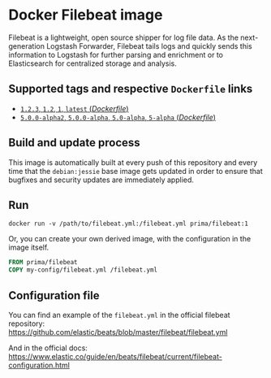 # Docker Filebeat image

Filebeat is a lightweight, open source shipper for log file data. As the next-generation Logstash Forwarder, Filebeat tails logs and quickly sends this information to Logstash for further parsing and enrichment or to Elasticsearch for centralized storage and analysis.

## Supported tags and respective `Dockerfile` links

-	[`1.2.3`, `1.2`, `1`, `latest` (*Dockerfile*)](https://github.com/primait/docker-filebeat/blob/master/1.2/Dockerfile)
-	[`5.0.0-alpha2`, `5.0.0-alpha`, `5.0-alpha`, `5-alpha` (*Dockerfile*)](https://github.com/primait/docker-filebeat/blob/master/5.0/Dockerfile)

## Build and update process

This image is automatically built at every push of this repository and every time that the `debian:jessie` base image gets updated in order to ensure that bugfixes and security updates are immediately applied.

## Run

```
docker run -v /path/to/filebeat.yml:/filebeat.yml prima/filebeat:1
```

Or, you can create your own derived image, with the configuration in the image itself.

```dockerfile
FROM prima/filebeat
COPY my-config/filebeat.yml /filebeat.yml
```

## Configuration file

You can find an example of the `filebeat.yml` in the official filebeat repository: https://github.com/elastic/beats/blob/master/filebeat/filebeat.yml

And in the official docs: https://www.elastic.co/guide/en/beats/filebeat/current/filebeat-configuration.html
